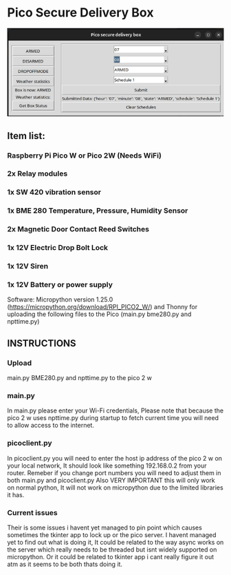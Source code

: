 # Pico Secure Delivery Box
![Setup guide](/Building-box/tkinterscreenshot.png)

## Item list:

### Raspberry Pi Pico W or Pico 2W (Needs WiFi)

### 2x Relay modules

### 1x SW 420 vibration sensor

### 1x BME 280 Temperature, Pressure, Humidity Sensor

### 2x Magnetic Door Contact Reed Switches

### 1x 12V Electric Drop Bolt Lock

### 1x 12V Siren

### 1x 12V Battery or power supply

Software: Micropython version 1.25.0 (https://micropython.org/download/RPI_PICO2_W/) and Thonny for uploading the following files to the Pico (main.py bme280.py and npttime.py)

## INSTRUCTIONS

### Upload
main.py BME280.py and npttime.py to the pico 2 w

### main.py
In main.py please enter your Wi-Fi credentials, Please note that because the pico 2 w uses npttime.py during startup to fetch current time you will need to allow access to the internet.

### picoclient.py
In picoclient.py you will need to enter the host ip address of the pico 2 w on your local network, It should look like something 192.168.0.2 from your router. 
Remeber if you change port numbers you will need to adjust them in both main.py and picoclient.py
Also VERY IMPORTANT this will only work on normal python, It will not work on micropython due to the limited libraries it has.

### Current issues
Their is some issues i havent yet managed to pin point which causes sometimes the tkinter app to lock up or the pico server. I havent managed yet to find out what is doing it, It could be related to the way async works on the server which really needs to be threaded but isnt widely supported on micropython. Or it could be related to tkinter app i cant really figure it out atm as it seems to be both thats doing it.




